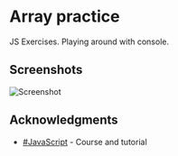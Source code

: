 # Array practice

JS Exercises. Playing around with console.

## Screenshots
![Screenshot](https://github.com/kmthorsnes/4-array-cardio/blob/master/screenshots/gif1.gif?raw=true "Optional title")

## Acknowledgments

* [#JavaScript](https://javascript30.com/) - Course and tutorial
